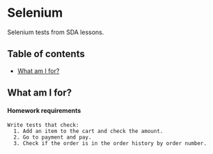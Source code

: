 # Selenium

Selenium tests from SDA lessons.

## Table of contents
* [What am I for?](#what-am-i-for)

## What am I for?
#### Homework requirements
``` 
Write tests that check:
  1. Add an item to the cart and check the amount.
  2. Go to payment and pay.
  3. Check if the order is in the order history by order number.
 ```

  
  
  